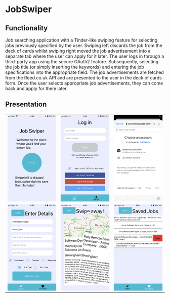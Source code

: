 # JobSwiper

## Functionality

Job searching application with a Tinder-like swiping feature for selecting
jobs previously specified by the user. Swiping left discards the job from
the deck of cards whilst swiping right moved the job advertisement into a
separate tab where the user can apply for it later. The user logs in
through a third-party app using the secure OAuth2 feature. Subsequently,
selecting the job title (or simply inserting the keywords) and entering
the job specifications into the appropriate field. The job advertisements
are fetched from the Reed.co.uk API and are presented to the user in the
deck of cards form. Once the user selects appropriate job advertisements,
they can come back and apply for them later.

## Presentation

<table style="width:100%">
  <tr>
    <td><img src="showcase/WelcomePage.png" width="300"></td>
    <td><img src="showcase/LoginScreen.png" width="300"></td>
    <td><img src="showcase/LoginAuthScreen.png" width="300"></td>
  </tr>
  <tr>
    <td><img src="showcase/JobSearchScreen.png" width="300"></td>
    <td><img src="showcase/JobSwipe.png" width="300"></td>
    <td><img src="showcase/Favourites.png" width="300"></td>
  </tr>
  <tr>
  </tr>
</table>
